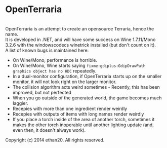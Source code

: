 <h1>OpenTerraria</h1><br/>
OpenTerraria is an attempt to create an opensource Terraria, hence the name.<br/>
It is developed in .NET, and will have some success on Wine 1.7.11/Mono 3.2.6 with the windowscodecs winetrick installed (but don't count on it).<br/>
A list of known bugs is maintained here:<br/>
<ul>
	<li>On Wine/Mono, performance is horrible.</li>
	<li>On Wine/Mono, Wine starts saying <code>fixme:gdiplus:GdipDrawPath graphics object has no HDC</code> repeatedly.</li>
	<li>In a dual-monitor configuration, if OpenTerraria starts up on the smaller monitor, it will not look right on the larger monitor.</li>
	<li>The collision algorithm acts weird sometimes - Recently, this has been improved, but not perfected</li>
	<li>When you go outside of the generated world, the game becomes much laggier.</li>
	<li>Recepies with more than one ingredient render weirdly</li>
	<li>Recepies with outputs of items with long names render weirdly</li>
	<li>If you place a torch inside of the area of another torch, sometimes it makes the other torch inoperable until another lighting update (and, even then, it doesn't always work).
</ul>
Copyright (c) 2014 ethan20. All rights reserved.